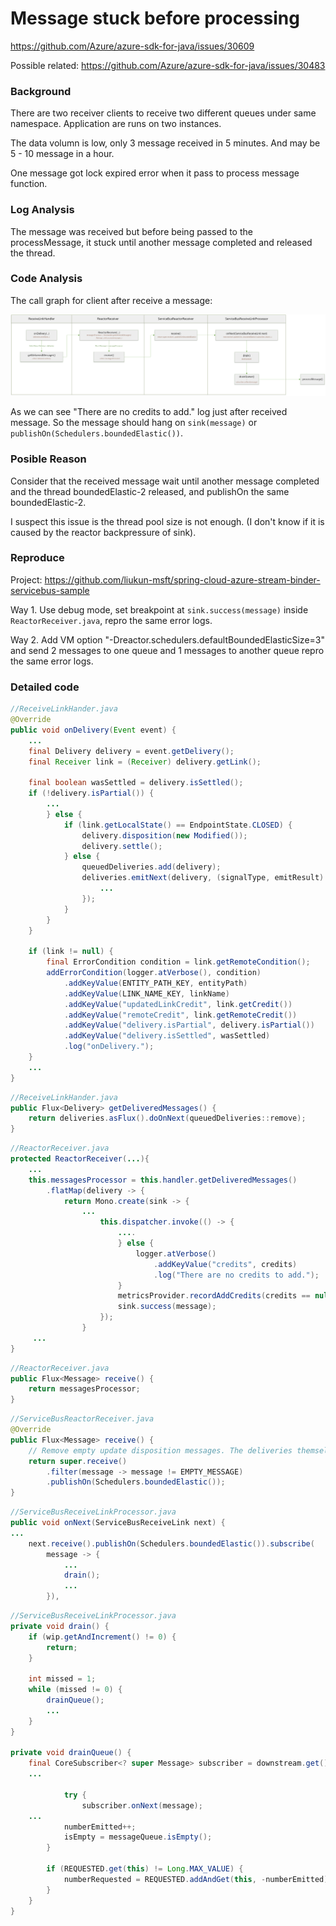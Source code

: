 # Message stuck before processing

https://github.com/Azure/azure-sdk-for-java/issues/30609

Possible related:
https://github.com/Azure/azure-sdk-for-java/issues/30483


### Background

There are two receiver clients to receive two different queues under same namespace. Application are runs on two instances.

The data volumn is low, only 3 message received in 5 minutes. And may be 5 - 10 message in a hour.

One message got lock expired error when it pass to process message function.

### Log Analysis

The message was received but before being passed to the processMessage, it stuck until another message completed and released the thread. 

### Code Analysis

The call graph for client after receive a message: 

![img](receive-message-calls-graph.png)

As we can see "There are no credits to add." log just after received message. So the message should hang on `sink(message)` or `publishOn(Schedulers.boundedElastic())`.

### Posible Reason

Consider that the received message wait until another message completed and the thread boundedElastic-2 released, and publishOn the same boundedElastic-2.

I suspect this issue is the thread pool size is not enough. (I don't know if it is caused by the reactor backpressure of sink). 

### Reproduce

Project: https://github.com/liukun-msft/spring-cloud-azure-stream-binder-servicebus-sample


Way 1. Use debug mode, set breakpoint at `sink.success(message)` inside `ReactorReceiver.java`, repro the same error logs.

Way 2. Add VM option "-Dreactor.schedulers.defaultBoundedElasticSize=3" and send 2 messages to one queue and 1 messages to another queue repro the same error logs.


### Detailed code

```Java
//ReceiveLinkHander.java
@Override
public void onDelivery(Event event) {
    ...
    final Delivery delivery = event.getDelivery();
    final Receiver link = (Receiver) delivery.getLink();

    final boolean wasSettled = delivery.isSettled();
    if (!delivery.isPartial()) {
        ...
        } else {
            if (link.getLocalState() == EndpointState.CLOSED) {
                delivery.disposition(new Modified());
                delivery.settle();
            } else {
                queuedDeliveries.add(delivery);
                deliveries.emitNext(delivery, (signalType, emitResult) -> {
                    ...
                });
            }
        }
    }

    if (link != null) {
        final ErrorCondition condition = link.getRemoteCondition();
        addErrorCondition(logger.atVerbose(), condition)
            .addKeyValue(ENTITY_PATH_KEY, entityPath)
            .addKeyValue(LINK_NAME_KEY, linkName)
            .addKeyValue("updatedLinkCredit", link.getCredit())
            .addKeyValue("remoteCredit", link.getRemoteCredit())
            .addKeyValue("delivery.isPartial", delivery.isPartial())
            .addKeyValue("delivery.isSettled", wasSettled)
            .log("onDelivery.");
    }
    ...
}
```

```Java
//ReceiveLinkHander.java
public Flux<Delivery> getDeliveredMessages() {
    return deliveries.asFlux().doOnNext(queuedDeliveries::remove);
}
```

```Java
//ReactorReceiver.java
protected ReactorReceiver(...){
    ...
    this.messagesProcessor = this.handler.getDeliveredMessages()
        .flatMap(delivery -> {
            return Mono.create(sink -> {
                ...
                    this.dispatcher.invoke(() -> {
                        ....
                        } else {
                            logger.atVerbose()
                                .addKeyValue("credits", credits)
                                .log("There are no credits to add.");
                        }
                        metricsProvider.recordAddCredits(credits == null ? 0 : credits);
                        sink.success(message);
                    });
                } 
     ...
}
```


```Java
//ReactorReceiver.java
public Flux<Message> receive() {
    return messagesProcessor;
}
```

```Java
//ServiceBusReactorReceiver.java
@Override
public Flux<Message> receive() {
    // Remove empty update disposition messages. The deliveries themselves are ACKs with no message.
    return super.receive()
        .filter(message -> message != EMPTY_MESSAGE)
        .publishOn(Schedulers.boundedElastic());
}
```

```Java
//ServiceBusReceiveLinkProcessor.java
public void onNext(ServiceBusReceiveLink next) {
...
    next.receive().publishOn(Schedulers.boundedElastic()).subscribe(
        message -> {
            ...
            drain();
            ...
        }),
```

```Java
//ServiceBusReceiveLinkProcessor.java
private void drain() {
    if (wip.getAndIncrement() != 0) {
        return;
    }

    int missed = 1;
    while (missed != 0) {
        drainQueue();
        ...
    }
}

private void drainQueue() {
    final CoreSubscriber<? super Message> subscriber = downstream.get();
    ...

            try {
                subscriber.onNext(message);
    ...
            numberEmitted++;
            isEmpty = messageQueue.isEmpty();
        }

        if (REQUESTED.get(this) != Long.MAX_VALUE) {
            numberRequested = REQUESTED.addAndGet(this, -numberEmitted);
        }
    }
}
```








